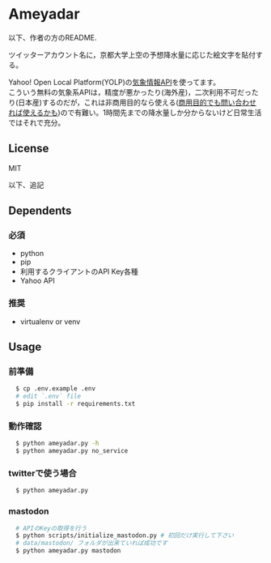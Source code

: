 # Ameyadar
以下、作者の方のREADME.

ツイッターアカウント名に，京都大学上空の予想降水量に応じた絵文字を貼付する。

Yahoo! Open Local Platform(YOLP)の[気象情報API](https://developer.yahoo.co.jp/webapi/map/openlocalplatform/v1/weather.html)を使ってます。  
こういう無料の気象系APIは，精度が悪かったり(海外産)，二次利用不可だったり(日本産)するのだが，これは非商用目的なら使える([商用目的でも問い合わせれば使えるかも](https://www.yahoo-help.jp/app/answers/detail/p/537/a_id/43405))ので有難い。1時間先までの降水量しか分からないけど日常生活ではそれで充分。  

## License
MIT

以下、追記

## Dependents
### 必須
- python
- pip
- 利用するクライアントのAPI Key各種
- Yahoo API
### 推奨
- virtualenv or venv

## Usage

### 前準備
```bash
  $ cp .env.example .env
  # edit `.env` file
  $ pip install -r requirements.txt
```

### 動作確認
```bash
  $ python ameyadar.py -h
  $ python ameyadar.py no_service
```

### twitterで使う場合
```bash
  $ python ameyadar.py
```

### mastodon
```bash
  # APIのKeyの取得を行う
  $ python scripts/initialize_mastodon.py # 初回だけ実行して下さい
  # data/mastodon/ フォルダが出来ていれば成功です
  $ python ameyadar.py mastodon
```
